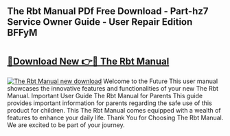 ## The Rbt Manual PDf Free Download - Part-hz7 Service Owner Guide - User Repair Edition BFFyM

# <h2><a href="http://bc21322.oget.top/?id=The+Rbt+Manual">🔗Download New 👉🔴 The Rbt Manual</a></h2>

[![The Rbt Manual new download](https://i.imgur.com/5g1atiW.png)](http://bc21322.oget.top/?id=The+Rbt+Manual)
Welcome to the Future This user manual showcases the innovative features and functionalities of your new The Rbt Manual. Important User Guide The Rbt Manual for Parents This guide provides important information for parents regarding the safe use of this product for children. This The Rbt Manual comes equipped with a wealth of features to enhance your daily life. Thank You for Choosing The Rbt Manual. We are excited to be part of your journey.
